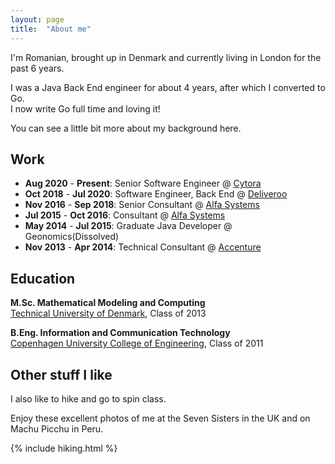 ```yaml
---
layout: page
title:  "About me"
---
```


I'm Romanian, brought up in Denmark and currently living in London for the past 6 years.

I was a Java Back End engineer for about 4 years, after which I converted to Go. <br />
I now write Go full time and loving it!

You can see a little bit more about my background here.

## Work

- **Aug 2020** - **Present**: Senior Software Engineer @ [Cytora](https://cytora.com/)
- **Oct 2018** - **Jul 2020**: Software Engineer, Back End @ [Deliveroo](https://deliveroo.com/)
- **Nov 2016** - **Sep 2018**: Senior Consultant @ [Alfa Systems](https://alfasystems.com/)
- **Jul 2015** - **Oct 2016**: Consultant @ [Alfa Systems](https://alfasystems.com/)
- **May 2014** - **Jul 2015**: Graduate Java Developer @ Geonomics(Dissolved)
- **Nov 2013** - **Apr 2014**: Technical Consultant @ [Accenture](https://www.accenture.co)

## Education

**M.Sc. Mathematical Modeling and Computing** <br />
[Technical University of Denmark](https://www.dtu.dk/english), Class of 2013


**B.Eng. Information and Communication Technology** <br />
[Copenhagen University College of Engineering](https://www.diplom.dtu.dk/english), Class of 2011

## Other stuff I like

I also like to hike and go to spin class. 

Enjoy these excellent photos of me at the Seven Sisters in the UK and on Machu Picchu in Peru.

<div> {% include hiking.html %}</div>

